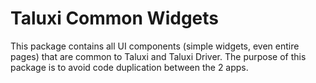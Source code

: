 # Taluxi Common Widgets
This package contains all UI components (simple widgets, even entire pages) that are common to Taluxi and Taluxi Driver. The purpose of this package is to avoid code duplication between the 2 apps.
